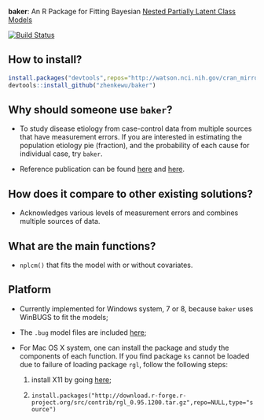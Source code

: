 **baker**: An R Package for Fitting Bayesian [Nested Partially Latent Class Models](http://biostats.bepress.com/jhubiostat/paper276/) 

[![Build Status](https://travis-ci.org/zhenkewu/baker.svg?branch=master)](https://travis-ci.org/zhenkewu/baker)

How to install?
--------------
```r
install.packages("devtools",repos="http://watson.nci.nih.gov/cran_mirror/")
devtools::install_github("zhenkewu/baker")
```

Why should someone use `baker`?
-------------------------------------

- To study disease etiology from case-control data from multiple sources that have measurement errors. If you are interested in estimating the population etiology pie (fraction), and the probability of each cause for individual case, try `baker`.

- Reference publication can be found [here](http://onlinelibrary.wiley.com/doi/10.1111/rssc.12101/abstract) and [here](http://biostats.bepress.com/jhubiostat/paper276/).

How does it compare to other existing solutions?
------------------------------------------------
- Acknowledges various levels of measurement errors and combines multiple sources
of data.

What are the main functions?
-----------------------------
- `nplcm()` that fits the model with or without covariates.

Platform
---------
- Currently implemented for Windows system, 7 or 8, because `baker` uses WinBUGS
  to fit the models;
  
- The `.bug` model files are included [here](https://github.com/zhenkewu/bugs.models/tree/master/nplcm);

- For Mac OS X system, one can install the package and study the components of
  each function. If you find package `ks` cannot be loaded due to failure of 
  loading package `rgl`, follow the following steps:
  
    1. install X11 by going [here](http://xquartz.macosforge.org/trac/wiki/X112.7.7);
    
    2. `install.packages("http://download.r-forge.r-project.org/src/contrib/rgl_0.95.1200.tar.gz",repo=NULL,type="source")`

